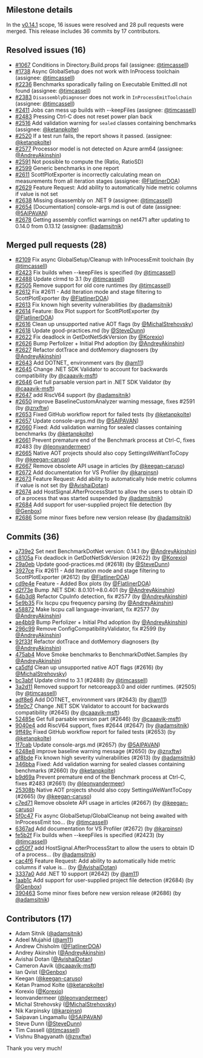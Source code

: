 ## Milestone details

In the [v0.14.1](https://github.com/dotnet/BenchmarkDotNet/issues?q=milestone:v0.14.1) scope, 
16 issues were resolved and 28 pull requests were merged.
This release includes 36 commits by 17 contributors.

## Resolved issues (16)

* [#1067](https://github.com/dotnet/BenchmarkDotNet/issues/1067) Conditions in Directory.Build.props fail (assignee: [@timcassell](https://github.com/timcassell))
* [#1738](https://github.com/dotnet/BenchmarkDotNet/issues/1738) Async GlobalSetup does not work with InProcess toolchain (assignee: [@timcassell](https://github.com/timcassell))
* [#2236](https://github.com/dotnet/BenchmarkDotNet/issues/2236) Benchmarks sporadically failing on Executable <GUID>Emitted.dll not found (assignee: [@timcassell](https://github.com/timcassell))
* [#2383](https://github.com/dotnet/BenchmarkDotNet/issues/2383) `DisassemblyDiagnoser` does not work in `InProcessEmitToolchain` (assignee: [@timcassell](https://github.com/timcassell))
* [#2411](https://github.com/dotnet/BenchmarkDotNet/issues/2411) Jobs can mess up builds with --keepFiles (assignee: [@timcassell](https://github.com/timcassell))
* [#2483](https://github.com/dotnet/BenchmarkDotNet/issues/2483) Pressing Ctrl-C does not reset power plan back
* [#2516](https://github.com/dotnet/BenchmarkDotNet/issues/2516) Add validation warning for `sealed` classes containing benchmarks (assignee: [@ketanpkolte](https://github.com/ketanpkolte))
* [#2520](https://github.com/dotnet/BenchmarkDotNet/issues/2520) If a test run fails, the report shows it passed. (assignee: [@ketanpkolte](https://github.com/ketanpkolte))
* [#2577](https://github.com/dotnet/BenchmarkDotNet/issues/2577) Processor model is not detected on Azure arm64 (assignee: [@AndreyAkinshin](https://github.com/AndreyAkinshin))
* [#2591](https://github.com/dotnet/BenchmarkDotNet/issues/2591) Not possible to compute the (Ratio, RatioSD)
* [#2599](https://github.com/dotnet/BenchmarkDotNet/issues/2599) Generic benchmarks in one report
* [#2611](https://github.com/dotnet/BenchmarkDotNet/issues/2611) ScottPlotExporter is incorrectly calculating mean on measurements from all iteration stages (assignee: [@FlatlinerDOA](https://github.com/FlatlinerDOA))
* [#2629](https://github.com/dotnet/BenchmarkDotNet/issues/2629) Feature Request: Add ability to automatically hide metric columns if value is not set
* [#2638](https://github.com/dotnet/BenchmarkDotNet/issues/2638) Missing disassembly on .NET 9 (assignee: [@timcassell](https://github.com/timcassell))
* [#2654](https://github.com/dotnet/BenchmarkDotNet/issues/2654) [Documentation] console-args.md is out of date (assignee: [@5AIPAVAN](https://github.com/5AIPAVAN))
* [#2678](https://github.com/dotnet/BenchmarkDotNet/issues/2678) Getting assembly conflict warnings on net471 after updating to 0.14.0 from 0.13.12 (assignee: [@adamsitnik](https://github.com/adamsitnik))

## Merged pull requests (28)

* [#2109](https://github.com/dotnet/BenchmarkDotNet/pull/2109) Fix async GlobalSetup/Cleanup with InProcessEmit toolchain (by [@timcassell](https://github.com/timcassell))
* [#2423](https://github.com/dotnet/BenchmarkDotNet/pull/2423) Fix builds when --keepFiles is specified (by [@timcassell](https://github.com/timcassell))
* [#2488](https://github.com/dotnet/BenchmarkDotNet/pull/2488) Update clrmd to 3.1 (by [@timcassell](https://github.com/timcassell))
* [#2505](https://github.com/dotnet/BenchmarkDotNet/pull/2505) Remove support for old core runtimes (by [@timcassell](https://github.com/timcassell))
* [#2612](https://github.com/dotnet/BenchmarkDotNet/pull/2612) Fix #2611 - Add Iteration mode and stage filtering to ScottPlotExporter (by [@FlatlinerDOA](https://github.com/FlatlinerDOA))
* [#2613](https://github.com/dotnet/BenchmarkDotNet/pull/2613) Fix known high severity vulnerabilities (by [@adamsitnik](https://github.com/adamsitnik))
* [#2614](https://github.com/dotnet/BenchmarkDotNet/pull/2614) Feature: Box Plot support for ScottPlotExporter (by [@FlatlinerDOA](https://github.com/FlatlinerDOA))
* [#2616](https://github.com/dotnet/BenchmarkDotNet/pull/2616) Clean up unsupported native AOT flags (by [@MichalStrehovsky](https://github.com/MichalStrehovsky))
* [#2618](https://github.com/dotnet/BenchmarkDotNet/pull/2618) Update good-practices.md (by [@SteveDunn](https://github.com/SteveDunn))
* [#2622](https://github.com/dotnet/BenchmarkDotNet/pull/2622) Fix deadlock in GetDotNetSdkVersion (by [@Korexio](https://github.com/Korexio))
* [#2626](https://github.com/dotnet/BenchmarkDotNet/pull/2626) Bump Perfolizer + Initial Phd adoption (by [@AndreyAkinshin](https://github.com/AndreyAkinshin))
* [#2627](https://github.com/dotnet/BenchmarkDotNet/pull/2627) Refactor dotTrace and dotMemory diagnosers (by [@AndreyAkinshin](https://github.com/AndreyAkinshin))
* [#2643](https://github.com/dotnet/BenchmarkDotNet/pull/2643) Add DOTNET_ environment vars (by [@am11](https://github.com/am11))
* [#2645](https://github.com/dotnet/BenchmarkDotNet/pull/2645) Change .NET SDK Validator to account for backwards compatibility (by [@caaavik-msft](https://github.com/caaavik-msft))
* [#2646](https://github.com/dotnet/BenchmarkDotNet/pull/2646) Get full parsable version part in .NET SDK Validator (by [@caaavik-msft](https://github.com/caaavik-msft))
* [#2647](https://github.com/dotnet/BenchmarkDotNet/pull/2647) add RiscV64 support (by [@adamsitnik](https://github.com/adamsitnik))
* [#2650](https://github.com/dotnet/BenchmarkDotNet/pull/2650) improve BaselineCustomAnalyzer warning message, fixes #2591 (by [@znxftw](https://github.com/znxftw))
* [#2653](https://github.com/dotnet/BenchmarkDotNet/pull/2653) Fixed GitHub workflow report for failed tests (by [@ketanpkolte](https://github.com/ketanpkolte))
* [#2657](https://github.com/dotnet/BenchmarkDotNet/pull/2657) Update console-args.md (by [@5AIPAVAN](https://github.com/5AIPAVAN))
* [#2660](https://github.com/dotnet/BenchmarkDotNet/pull/2660) Fixed: Add validation warning for sealed classes containing benchmarks (by [@ketanpkolte](https://github.com/ketanpkolte))
* [#2661](https://github.com/dotnet/BenchmarkDotNet/pull/2661) Prevent premature end of the Benchmark process at Ctrl-C, fixes #2483 (by [@leonvandermeer](https://github.com/leonvandermeer))
* [#2665](https://github.com/dotnet/BenchmarkDotNet/pull/2665) Native AOT projects should also copy SettingsWeWantToCopy (by [@keegan-caruso](https://github.com/keegan-caruso))
* [#2667](https://github.com/dotnet/BenchmarkDotNet/pull/2667) Remove obsolete API usage in articles (by [@keegan-caruso](https://github.com/keegan-caruso))
* [#2672](https://github.com/dotnet/BenchmarkDotNet/pull/2672) Add documentation for VS Profiler (by [@karpinsn](https://github.com/karpinsn))
* [#2673](https://github.com/dotnet/BenchmarkDotNet/pull/2673) Feature Request: Add ability to automatically hide metric columns if value is not set (by [@AvishaiDotan](https://github.com/AvishaiDotan))
* [#2674](https://github.com/dotnet/BenchmarkDotNet/pull/2674) add HostSignal.AfterProcessStart to allow the users to obtain ID of a process that was started suspended (by [@adamsitnik](https://github.com/adamsitnik))
* [#2684](https://github.com/dotnet/BenchmarkDotNet/pull/2684) Add support for user-supplied project file detection (by [@Genbox](https://github.com/Genbox))
* [#2686](https://github.com/dotnet/BenchmarkDotNet/pull/2686) Some minor fixes before new version release (by [@adamsitnik](https://github.com/adamsitnik))

## Commits (36)

* [a739e2](https://github.com/dotnet/BenchmarkDotNet/commit/a739e2cc9a9626b17a85e0fbe7d016282948cad1) Set next BenchmarkDotNet version: 0.14.1 (by [@AndreyAkinshin](https://github.com/AndreyAkinshin))
* [c8105a](https://github.com/dotnet/BenchmarkDotNet/commit/c8105aab564dac2b5c132b6f1d4bf956ee52198c) Fix deadlock in GetDotNetSdkVersion (#2622) (by [@Korexio](https://github.com/Korexio))
* [29a0eb](https://github.com/dotnet/BenchmarkDotNet/commit/29a0ebb25865fbe8ad19923545a409e4bc552e66) Update good-practices.md (#2618) (by [@SteveDunn](https://github.com/SteveDunn))
* [3927ce](https://github.com/dotnet/BenchmarkDotNet/commit/3927ce7b5b77f76fb940fb7e801f189d280c768c) Fix #2611 - Add Iteration mode and stage filtering to ScottPlotExporter (#2612) (by [@FlatlinerDOA](https://github.com/FlatlinerDOA))
* [cd9e4e](https://github.com/dotnet/BenchmarkDotNet/commit/cd9e4e93c3945cffcd9aeb59c01b2dfaee072292) Feature - Added Box plots (by [@FlatlinerDOA](https://github.com/FlatlinerDOA))
* [d2f73e](https://github.com/dotnet/BenchmarkDotNet/commit/d2f73e8a6556c8f07b13e3682dc39911b90f6be0) Bump .NET SDK: 8.0.101->8.0.401 (by [@AndreyAkinshin](https://github.com/AndreyAkinshin))
* [64b3d8](https://github.com/dotnet/BenchmarkDotNet/commit/64b3d85222f6f7b5b8eccf81c6629e7f48a9b7f5) Refactor CpuInfo detection, fix #2577 (by [@AndreyAkinshin](https://github.com/AndreyAkinshin))
* [5e9b35](https://github.com/dotnet/BenchmarkDotNet/commit/5e9b35abeda9c6cc254eb989902a54ba9d4c1027) Fix lscpu cpu frequency parsing (by [@AndreyAkinshin](https://github.com/AndreyAkinshin))
* [a58872](https://github.com/dotnet/BenchmarkDotNet/commit/a58872b82739b14935217adfa25db209d4419f4f) Make lscpu call language-invariant, fix #2577 (by [@AndreyAkinshin](https://github.com/AndreyAkinshin))
* [ae4bb9](https://github.com/dotnet/BenchmarkDotNet/commit/ae4bb9ba1b9363f6f0af33bd02a0c96dcd25101c) Bump Perfolizer + Initial Phd adoption (by [@AndreyAkinshin](https://github.com/AndreyAkinshin))
* [296c99](https://github.com/dotnet/BenchmarkDotNet/commit/296c9962c131ff116527f7e6688fdd0bd8493734) Remove ConfigCompatibilityValidator, fix #2599 (by [@AndreyAkinshin](https://github.com/AndreyAkinshin))
* [92f33f](https://github.com/dotnet/BenchmarkDotNet/commit/92f33f21cb4030d66532b10cf44d878353f97197) Refactor dotTrace and dotMemory diagnosers (by [@AndreyAkinshin](https://github.com/AndreyAkinshin))
* [475ab4](https://github.com/dotnet/BenchmarkDotNet/commit/475ab4518c16e10687bc0ad502b981a6994bb674) Move Smoke benchmarks to BenchmarkDotNet.Samples (by [@AndreyAkinshin](https://github.com/AndreyAkinshin))
* [ca5dfd](https://github.com/dotnet/BenchmarkDotNet/commit/ca5dfdf106affb0922f5b8002a67272a27d3fd03) Clean up unsupported native AOT flags (#2616) (by [@MichalStrehovsky](https://github.com/MichalStrehovsky))
* [bc3abf](https://github.com/dotnet/BenchmarkDotNet/commit/bc3abf9e69f7c1c7a3a058d2945d5c2db86dd262) ﻿Update clrmd to 3.1 (#2488) (by [@timcassell](https://github.com/timcassell))
* [3a2d11](https://github.com/dotnet/BenchmarkDotNet/commit/3a2d115ace6dc7a68a3c00a001243e098e3e4229) ﻿Removed support for netcoreapp3.0 and older runtimes. (#2505) (by [@timcassell](https://github.com/timcassell))
* [adf8e6](https://github.com/dotnet/BenchmarkDotNet/commit/adf8e6d3e2ee2c7289622c7c269ce42a8a16ad3b) Add DOTNET_ environment vars (#2643) (by [@am11](https://github.com/am11))
* [5fe0c7](https://github.com/dotnet/BenchmarkDotNet/commit/5fe0c78539fe5664477649e6e3adc7cb4e97df5f) Change .NET SDK Validator to account for backwards compatibility (#2645) (by [@caaavik-msft](https://github.com/caaavik-msft))
* [52485e](https://github.com/dotnet/BenchmarkDotNet/commit/52485ecf56dc6933691b368d8645dea947b38eb2) Get full parsable version part (#2646) (by [@caaavik-msft](https://github.com/caaavik-msft))
* [9040e4](https://github.com/dotnet/BenchmarkDotNet/commit/9040e40187f2bbecea4aec724f995fde378f608b) add RiscV64 support, fixes #2644 (#2647) (by [@adamsitnik](https://github.com/adamsitnik))
* [9ff49c](https://github.com/dotnet/BenchmarkDotNet/commit/9ff49c679575b25079ad6bead72cb73d0e2bf8f5) Fixed GitHub workflow report for failed tests (#2653) (by [@ketanpkolte](https://github.com/ketanpkolte))
* [1f7cab](https://github.com/dotnet/BenchmarkDotNet/commit/1f7cab13fc0f09d27f6311eee17b6a1cfed48374) Update console-args.md (#2657) (by [@5AIPAVAN](https://github.com/5AIPAVAN))
* [6248e8](https://github.com/dotnet/BenchmarkDotNet/commit/6248e85435eba393ef26c11bf4fa7bd0795925be) improve baseline warning message (#2650) (by [@znxftw](https://github.com/znxftw))
* [af8bde](https://github.com/dotnet/BenchmarkDotNet/commit/af8bde44bc1b108444bdea9ee61c2975b3a2dffd) Fix known high severity vulnerabilities (#2613) (by [@adamsitnik](https://github.com/adamsitnik))
* [346bba](https://github.com/dotnet/BenchmarkDotNet/commit/346bbab62a508fbce8179965ba05452e7a361367) Fixed: Add validation warning for sealed classes containing benchmarks (#2660) (by [@ketanpkolte](https://github.com/ketanpkolte))
* [b9d69a](https://github.com/dotnet/BenchmarkDotNet/commit/b9d69a439382aecab4f87f3ecec232bd5f907ace) Prevent premature end of the Benchmark process at Ctrl-C, fixes #2483 (#2661) (by [@leonvandermeer](https://github.com/leonvandermeer))
* [25308b](https://github.com/dotnet/BenchmarkDotNet/commit/25308bfc1d3d53782a1a1cfbe974ce5e22bd474e) Native AOT projects should also copy SettingsWeWantToCopy (#2665) (by [@keegan-caruso](https://github.com/keegan-caruso))
* [c7ed71](https://github.com/dotnet/BenchmarkDotNet/commit/c7ed714a34a4de04f7320b6d971a51b04545bb1c) Remove obsolete API usage in articles (#2667) (by [@keegan-caruso](https://github.com/keegan-caruso))
* [5f0c47](https://github.com/dotnet/BenchmarkDotNet/commit/5f0c47bfd15700e63f47870742282d417258c988) ﻿Fix async GlobalSetup/GlobalCleanup not being awaited with InProcessEmit too... (by [@timcassell](https://github.com/timcassell))
* [6367ad](https://github.com/dotnet/BenchmarkDotNet/commit/6367ad84177e51a11e93f93237ab1e13b673f55f) Add documentation for VS Profiler (#2672) (by [@karpinsn](https://github.com/karpinsn))
* [fe5b2f](https://github.com/dotnet/BenchmarkDotNet/commit/fe5b2f5ba6a4ef6e554579043b770be219391a43) Fix builds when --keepFiles is specified (#2423) (by [@timcassell](https://github.com/timcassell))
* [cd50f7](https://github.com/dotnet/BenchmarkDotNet/commit/cd50f7b77139882eba179e96bf6e3afa334aa5fb) add HostSignal.AfterProcessStart to allow the users to obtain ID of a process... (by [@adamsitnik](https://github.com/adamsitnik))
* [cac4f6](https://github.com/dotnet/BenchmarkDotNet/commit/cac4f6e7342eb28e73f59d21ca87f48cfce7b6ba) Feature Request: Add ability to automatically hide metric columns if value is... (by [@AvishaiDotan](https://github.com/AvishaiDotan))
* [3337a0](https://github.com/dotnet/BenchmarkDotNet/commit/3337a0936c7f44503aa740a9c53e7594fe264967) Add .NET 10 support (#2642) (by [@am11](https://github.com/am11))
* [1aab1c](https://github.com/dotnet/BenchmarkDotNet/commit/1aab1c0d7e8398a5e7bb3649f45a5ecab1c8a76f) Add support for user-supplied project file detection (#2684) (by [@Genbox](https://github.com/Genbox))
* [390463](https://github.com/dotnet/BenchmarkDotNet/commit/390463172e86d56a09495ec717d78921082c7394) Some minor fixes before new version release (#2686) (by [@adamsitnik](https://github.com/adamsitnik))

## Contributors (17)

* Adam Sitnik ([@adamsitnik](https://github.com/adamsitnik))
* Adeel Mujahid ([@am11](https://github.com/am11))
* Andrew Chisholm ([@FlatlinerDOA](https://github.com/FlatlinerDOA))
* Andrey Akinshin ([@AndreyAkinshin](https://github.com/AndreyAkinshin))
* Avishai Dotan ([@AvishaiDotan](https://github.com/AvishaiDotan))
* Cameron Aavik ([@caaavik-msft](https://github.com/caaavik-msft))
* Ian Qvist ([@Genbox](https://github.com/Genbox))
* Keegan ([@keegan-caruso](https://github.com/keegan-caruso))
* Ketan Pramod Kolte  ([@ketanpkolte](https://github.com/ketanpkolte))
* Korexio ([@Korexio](https://github.com/Korexio))
* leonvandermeer ([@leonvandermeer](https://github.com/leonvandermeer))
* Michal Strehovský ([@MichalStrehovsky](https://github.com/MichalStrehovsky))
* Nik Karpinsky ([@karpinsn](https://github.com/karpinsn))
* Saipavan Lingamallu ([@5AIPAVAN](https://github.com/5AIPAVAN))
* Steve Dunn ([@SteveDunn](https://github.com/SteveDunn))
* Tim Cassell ([@timcassell](https://github.com/timcassell))
* Vishnu Bhagyanath ([@znxftw](https://github.com/znxftw))

Thank you very much!

